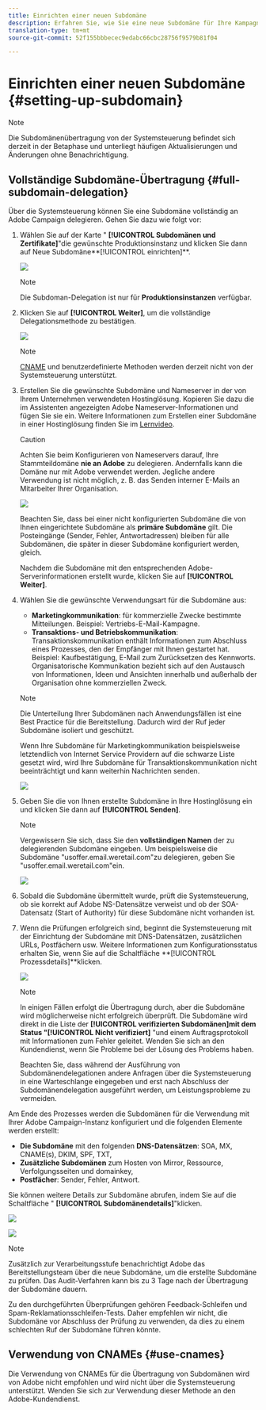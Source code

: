 ```yaml
---
title: Einrichten einer neuen Subdomäne
description: Erfahren Sie, wie Sie eine neue Subdomäne für Ihre Kampagneninstanzen einrichten.
translation-type: tm+mt
source-git-commit: 52f155bbbecec9edabc66cbc28756f9579b81f04

---
```



# Einrichten einer neuen Subdomäne {#setting-up-subdomain}

>[!NOTE]
>
>Die Subdomänenübertragung von der Systemsteuerung befindet sich derzeit in der Betaphase und unterliegt häufigen Aktualisierungen und Änderungen ohne Benachrichtigung.

## Vollständige Subdomäne-Übertragung {#full-subdomain-delegation}

Über die Systemsteuerung können Sie eine Subdomäne vollständig an Adobe Campaign delegieren. Gehen Sie dazu wie folgt vor:

1. Wählen Sie auf der Karte &quot; **[!UICONTROL Subdomänen und Zertifikate]**&quot;die gewünschte Produktionsinstanz und klicken Sie dann auf Neue Subdomäne**[!UICONTROL  einrichten]**.

   ![](assets/subdomain1.png)

   >[!NOTE]
   >
   >Die Subdoman-Delegation ist nur für **Produktionsinstanzen** verfügbar.

1. Klicken Sie auf **[!UICONTROL Weiter]**, um die vollständige Delegationsmethode zu bestätigen.

   ![](assets/subdomain3.png)

   >[!NOTE]
   >
   >[CNAME](#use-cnames) und benutzerdefinierte Methoden werden derzeit nicht von der Systemsteuerung unterstützt.

1. Erstellen Sie die gewünschte Subdomäne und Nameserver in der von Ihrem Unternehmen verwendeten Hostinglösung. Kopieren Sie dazu die im Assistenten angezeigten Adobe Nameserver-Informationen und fügen Sie sie ein. Weitere Informationen zum Erstellen einer Subdomäne in einer Hostinglösung finden Sie im [Lernvideo](https://video.tv.adobe.com/v/30175?captions=ger).

   >[!CAUTION]
   >
   >Achten Sie beim Konfigurieren von Nameservers darauf, Ihre Stammteildomäne **nie an Adobe** zu delegieren. Andernfalls kann die Domäne nur mit Adobe verwendet werden. Jegliche andere Verwendung ist nicht möglich, z. B. das Senden interner E-Mails an Mitarbeiter Ihrer Organisation.

   ![](assets/subdomain4.png)

   Beachten Sie, dass bei einer nicht konfigurierten Subdomäne die von Ihnen eingerichtete Subdomäne als **primäre Subdomäne** gilt. Die Posteingänge (Sender, Fehler, Antwortadressen) bleiben für alle Subdomänen, die später in dieser Subdomäne konfiguriert werden, gleich.

   Nachdem die Subdomäne mit den entsprechenden Adobe-Serverinformationen erstellt wurde, klicken Sie auf **[!UICONTROL Weiter]**.

1. Wählen Sie die gewünschte Verwendungsart für die Subdomäne aus:

   * **Marketingkommunikation**: für kommerzielle Zwecke bestimmte Mitteilungen. Beispiel: Vertriebs-E-Mail-Kampagne.
   * **Transaktions- und Betriebskommunikation**: Transaktionskommunikation enthält Informationen zum Abschluss eines Prozesses, den der Empfänger mit Ihnen gestartet hat. Beispiel: Kaufbestätigung, E-Mail zum Zurücksetzen des Kennworts. Organisatorische Kommunikation bezieht sich auf den Austausch von Informationen, Ideen und Ansichten innerhalb und außerhalb der Organisation ohne kommerziellen Zweck.
   >[!NOTE]
   >
   >Die Unterteilung Ihrer Subdomänen nach Anwendungsfällen ist eine Best Practice für die Bereitstellung. Dadurch wird der Ruf jeder Subdomäne isoliert und geschützt.
   >
   >Wenn Ihre Subdomäne für Marketingkommunikation beispielsweise letztendlich von Internet Service Providern auf die schwarze Liste gesetzt wird, wird Ihre Subdomäne für Transaktionskommunikation nicht beeinträchtigt und kann weiterhin Nachrichten senden.

   ![](assets/subdomain5.png)

1. Geben Sie die von Ihnen erstellte Subdomäne in Ihre Hostinglösung ein und klicken Sie dann auf **[!UICONTROL Senden]**.

   >[!NOTE]
   >
   > Vergewissern Sie sich, dass Sie den **vollständigen Namen** der zu delegierenden Subdomäne eingeben. Um beispielsweise die Subdomäne &quot;usoffer.email.weretail.com&quot;zu delegieren, geben Sie &quot;usoffer.email.weretail.com&quot;ein.

   ![](assets/subdomain6.png)

1. Sobald die Subdomäne übermittelt wurde, prüft die Systemsteuerung, ob sie korrekt auf Adobe NS-Datensätze verweist und ob der SOA-Datensatz (Start of Authority) für diese Subdomäne nicht vorhanden ist.

1. Wenn die Prüfungen erfolgreich sind, beginnt die Systemsteuerung mit der Einrichtung der Subdomäne mit DNS-Datensätzen, zusätzlichen URLs, Postfächern usw. Weitere Informationen zum Konfigurationsstatus erhalten Sie, wenn Sie auf die Schaltfläche **[!UICONTROL Prozessdetails]**klicken.

   ![](assets/subdomain7.png)

   >[!NOTE]
   >
   >In einigen Fällen erfolgt die Übertragung durch, aber die Subdomäne wird möglicherweise nicht erfolgreich überprüft. Die Subdomäne wird direkt in die Liste der **[!UICONTROL verifizierten Subdomänen]**mit dem Status &quot;**[!UICONTROL  Nicht verifiziert]** &quot;und einem Auftragsprotokoll mit Informationen zum Fehler geleitet. Wenden Sie sich an den Kundendienst, wenn Sie Probleme bei der Lösung des Problems haben.
   >
   >Beachten Sie, dass während der Ausführung von Subdomänendelegationen andere Anfragen über die Systemsteuerung in eine Warteschlange eingegeben und erst nach Abschluss der Subdomänendelegation ausgeführt werden, um Leistungsprobleme zu vermeiden.

Am Ende des Prozesses werden die Subdomänen für die Verwendung mit Ihrer Adobe Campaign-Instanz konfiguriert und die folgenden Elemente werden erstellt:

* **Die Subdomäne** mit den folgenden **DNS-Datensätzen**: SOA, MX, CNAME(s), DKIM, SPF, TXT,
* **Zusätzliche Subdomänen** zum Hosten von Mirror, Ressource, Verfolgungsseiten und domainkey,
* **Postfächer**: Sender, Fehler, Antwort.

Sie können weitere Details zur Subdomäne abrufen, indem Sie auf die Schaltfläche &quot; **[!UICONTROL Subdomänendetails]**&quot;klicken.

![](assets/subdomain_details_general.png)

![](assets/subdomains_details_senderinfo.png)

>[!NOTE]
>
>Zusätzlich zur Verarbeitungsstufe benachrichtigt Adobe das Bereitstellungsteam über die neue Subdomäne, um die erstellte Subdomäne zu prüfen. Das Audit-Verfahren kann bis zu 3 Tage nach der Übertragung der Subdomäne dauern.
>
>Zu den durchgeführten Überprüfungen gehören Feedback-Schleifen und Spam-Reklamationsschleifen-Tests. Daher empfehlen wir nicht, die Subdomäne vor Abschluss der Prüfung zu verwenden, da dies zu einem schlechten Ruf der Subdomäne führen könnte.

## Verwendung von CNAMEs {#use-cnames}

Die Verwendung von CNAMEs für die Übertragung von Subdomänen wird von Adobe nicht empfohlen und wird nicht über die Systemsteuerung unterstützt. Wenden Sie sich zur Verwendung dieser Methode an den Adobe-Kundendienst.
